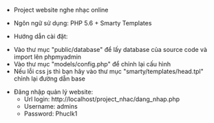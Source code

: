 * Project website nghe nhạc online
* Ngôn ngữ sử dụng: PHP 5.6 + Smarty Templates

* Hướng dẫn cài đặt:
 + Vào thư mục "public/database" để lấy database của source code và import lên phpmyadmin
 + Vào thư mục "models/config.php" để chỉnh lại cấu hình 
 + Nếu lỗi css js thì bạn hãy vào thư mục "smarty/templates/head.tpl" chỉnh lại đường dẫn base

* Đăng nhập quản lý website: 
    + Url login: http://localhost/project_nhac/dang_nhap.php
    + Username: admins
    + Password: Phuclk1